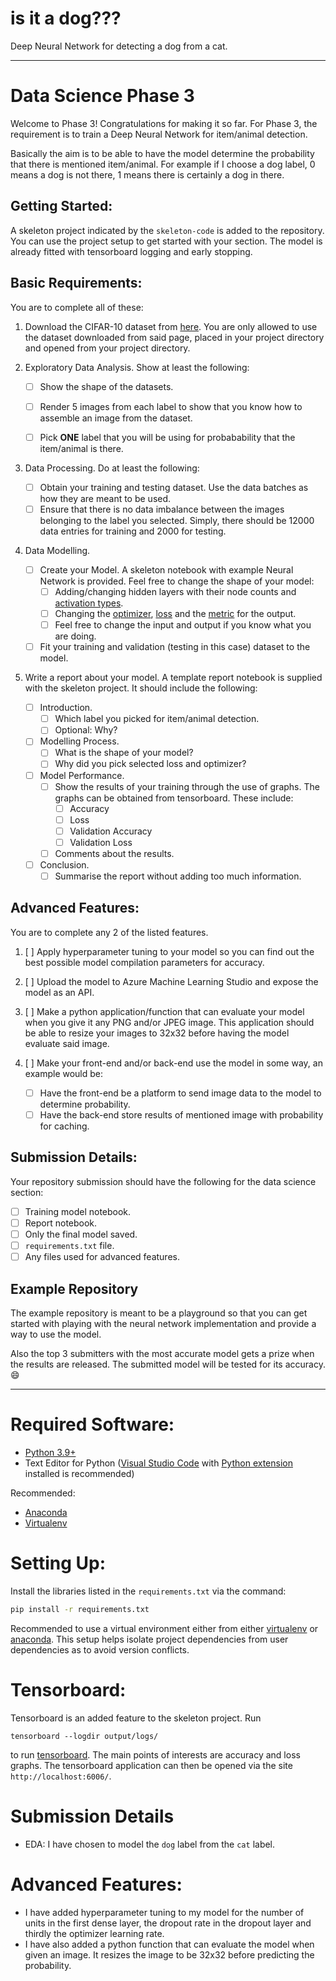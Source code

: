 # is it a dog???
Deep Neural Network for detecting a dog from a cat.

--- 

# Data Science Phase 3

Welcome to Phase 3! Congratulations for making it so far. For Phase 3, the requirement is to train a Deep Neural Network for item/animal detection.

Basically the aim is to be able to have the model determine the probability that there is mentioned item/animal. For example if I choose a dog label, 0 means a dog is not there, 1 means there is certainly a dog in there.

## Getting Started:
A skeleton project indicated by the `skeleton-code` is added to the repository. You can use the project setup to get started with your section. The model is already fitted with tensorboard logging and early stopping.

## Basic Requirements:

You are to complete all of these:

1. Download the CIFAR-10 dataset from [here](https://www.cs.toronto.edu/~kriz/cifar.html). You are only allowed to use the dataset downloaded from said page, placed in your project directory and opened from your project directory.

2. Exploratory Data Analysis. Show at least the following:

    * [ ] Show the shape of the datasets.
    
    * [ ] Render 5 images from each label to show that you know how to assemble an image from the dataset.
    
    * [ ] Pick __ONE__ label that you will be using for probabability that the item/animal is there.

3. Data Processing. Do at least the following:
    * [ ] Obtain your training and testing dataset. Use the data batches as how they are meant to be used.
    * [ ] Ensure that there is no data imbalance between the images belonging to the label you selected. Simply, there should be 12000 data entries for training and 2000 for testing.

4. Data Modelling.
    * [ ] Create your Model. A skeleton notebook with example Neural Network is provided. Feel free to change the shape of your model:
        * [ ] Adding/changing hidden layers with their node counts and [activation types](https://keras.io/api/layers/activations/).
        * [ ] Changing the [optimizer](https://keras.io/api/optimizers/), [loss](https://keras.io/api/losses/) and the [metric](https://keras.io/api/metrics/) for the output.
        * [ ] Feel free to change the input and output if you know what you are doing.
    * [ ] Fit your training and validation (testing in this case) dataset to the model.

5. Write a report about your model. A template report notebook is supplied with the skeleton project. It should include the following:
    * [ ] Introduction.
        * [ ] Which label you picked for item/animal detection.
        * [ ] Optional: Why?
    * [ ] Modelling Process.
        * [ ] What is the shape of your model?
        * [ ] Why did you pick selected loss and optimizer?
    * [ ] Model Performance.
        * [ ] Show the results of your training through the use of graphs. The graphs can be obtained from tensorboard. These include:
            * [ ] Accuracy
            * [ ] Loss
            * [ ] Validation Accuracy
            * [ ] Validation Loss
       *  [ ] Comments about the results.
    * [ ] Conclusion.
        * [ ] Summarise the report without adding too much information.

## Advanced Features:

You are to complete any 2 of the listed features.

1. [ ] Apply hyperparameter tuning to your model so you can find out the best possible model compilation parameters for accuracy.

2. [ ] Upload the model to Azure Machine Learning Studio and expose the model as an API.

3. [ ] Make a python application/function that can evaluate your model when you give it any PNG and/or JPEG image. This application should be able to resize your images to 32x32 before having the model evaluate said image.

4. [ ] Make your front-end and/or back-end use the model in some way, an example would be:
    * [ ] Have the front-end be a platform to send image data to the model to determine probability.
    * [ ] Have the back-end store results of mentioned image with probability for caching.

## Submission Details:
Your repository submission should have the following for the data science section:
- [ ] Training model notebook.
- [ ] Report notebook.
- [ ] Only the final model saved.
- [ ] `requirements.txt` file.
- [ ] Any files used for advanced features.

## Example Repository

The example repository is meant to be a playground so that you can get started with playing with the neural network implementation and provide a way to use the model.

Also the top 3 submitters with the most accurate model gets a prize when the results are released. The submitted model will be tested for its accuracy. 😄

---

# Required Software:
* [Python 3.9+](https://www.python.org/downloads/)
* Text Editor for Python ([Visual Studio Code](https://code.visualstudio.com/) with [Python extension](https://marketplace.visualstudio.com/items?itemName=ms-python.python) installed is recommended)

Recommended:
* [Anaconda](https://www.anaconda.com/)
* [Virtualenv](https://virtualenv.pypa.io/en/latest/installation.html)

# Setting Up:
Install the libraries listed in the `requirements.txt` via the command:
```bash
pip install -r requirements.txt
```

Recommended to use a virtual environment either from either [virtualenv](https://docs.python.org/3/library/venv.html) or [anaconda](https://docs.conda.io/projects/conda/en/latest/user-guide/tasks/manage-environments.html). This setup helps isolate project dependencies from user dependencies as to avoid version conflicts.

# Tensorboard:
Tensorboard is an added feature to the skeleton project. Run 
```
tensorboard --logdir output/logs/
``` 
to run [tensorboard](https://github.com/tensorflow/tensorboard/blob/master/README.md). The main points of interests are accuracy and loss graphs. The tensorboard application can then be opened via the site `http://localhost:6006/`.

# Submission Details
- EDA: I have chosen to model the `dog` label from the `cat` label. 

# Advanced Features:
- I have added hyperparameter tuning to my model for the number of units in the first dense layer, the dropout rate in the dropout layer and thirdly the optimizer learning rate. 
- I have also added a python function that can evaluate the model when given an image. It resizes the image to be 32x32 before predicting the probability. 
